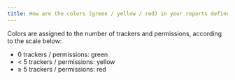 ```yaml
---
title: How are the colors (green / yellow / red) in your reports defined?
---
```


Colors are assigned to the number of trackers and permissions, according to the scale below:

* 0 trackers / permissions: green
* &lt; 5 trackers / permissions: yellow
* &ge; 5 trackers / permissions: red

